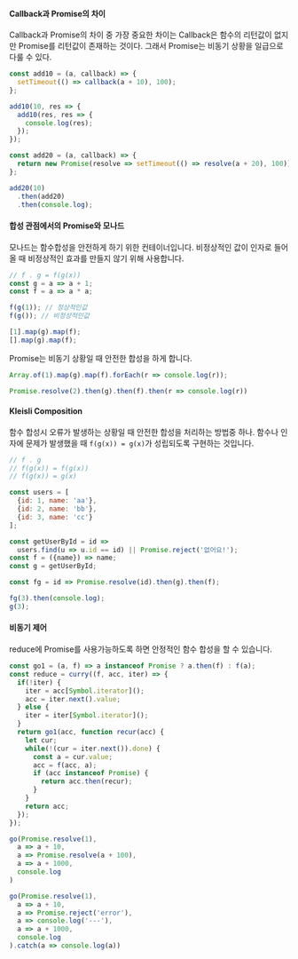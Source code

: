 #### Callback과 Promise의 차이
Callback과 Promise의 차이 중 가장 중요한 차이는 Callback은 함수의 리턴값이 없지만 Promise를 리턴값이 존재하는 것이다. 그래서 Promise는 비동기 상황을 일급으로 다룰 수 있다.
```js
const add10 = (a, callback) => {
  setTimeout(() => callback(a + 10), 100);
};

add10(10, res => {
  add10(res, res => {
    console.log(res);
  });
});

const add20 = (a, callback) => {
  return new Promise(resolve => setTimeout(() => resolve(a + 20), 100));
};

add20(10)
  .then(add20)
  .then(console.log);
```

#### 합성 관점에서의 Promise와 모나드
모나드는 함수합성을 안전하게 하기 위한 컨테이너입니다. 비정상적인 값이 인자로 들어올 때 비정상적인 효과를 만들지 않기 위해 사용합니다.
```js
// f . g = f(g(x))
const g = a => a + 1;
const f = a => a * a;

f(g(1)); // 정상적인값
f(g()); // 비정상적인값

[1].map(g).map(f);
[].map(g).map(f);
```
Promise는 비동기 상황일 때 안전한 합성을 하게 합니다.
```js
Array.of(1).map(g).map(f).forEach(r => console.log(r));

Promise.resolve(2).then(g).then(f).then(r => console.log(r))
```

#### Kleisli Composition
함수 합성시 오류가 발생하는 상황일 때 안전한 합성을 처리하는 방법중 하나. 함수나 인자에 문제가 발생했을 때 `f(g(x)) = g(x)`가 성립되도록 구현하는 것입니다.
```js
// f . g
// f(g(x)) = f(g(x))
// f(g(x)) = g(x)

const users = [
  {id: 1, name: 'aa'},
  {id: 2, name: 'bb'},
  {id: 3, name: 'cc'}
];

const getUserById = id =>
  users.find(u => u.id == id) || Promise.reject('없어요!');
const f = ({name}) => name;
const g = getUserById;

const fg = id => Promise.resolve(id).then(g).then(f);

fg(3).then(console.log);
g(3);
```

#### 비동기 제어
reduce에 Promise를 사용가능하도록 하면 안정적인 함수 합성을 할 수 있습니다.
```js
const go1 = (a, f) => a instanceof Promise ? a.then(f) : f(a);
const reduce = curry((f, acc, iter) => {
  if(!iter) {
    iter = acc[Symbol.iterator]();
    acc = iter.next().value;
  } else {
    iter = iter[Symbol.iterator]();
  }
  return go1(acc, function recur(acc) {
    let cur;
    while(!(cur = iter.next()).done) {
      const a = cur.value;
      acc = f(acc, a);
      if (acc instanceof Promise) {
        return acc.then(recur);
      }
    }
    return acc;
  });
});
```
```js
go(Promise.resolve(1),
  a => a + 10,
  a => Promise.resolve(a + 100),
  a => a + 1000,
  console.log
)

go(Promise.resolve(1),
  a => a + 10,
  a => Promise.reject('error'),
  a => console.log('---'),
  a => a + 1000,
  console.log
).catch(a => console.log(a))
```